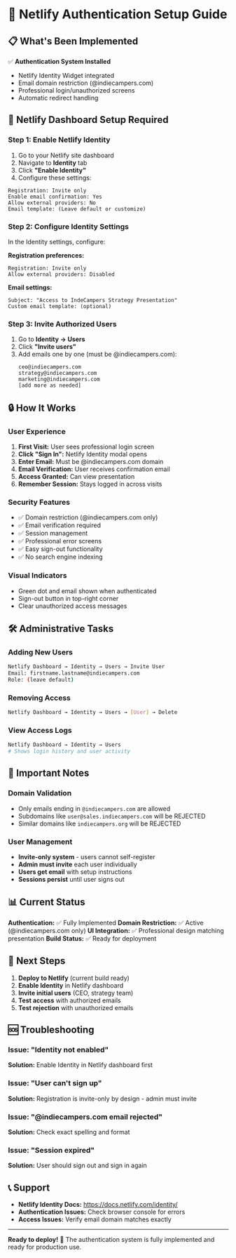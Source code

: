 # 🔐 Netlify Authentication Setup Guide

## 📋 What's Been Implemented

✅ **Authentication System Installed**
- Netlify Identity Widget integrated
- Email domain restriction (@indiecampers.com)  
- Professional login/unauthorized screens
- Automatic redirect handling

## 🚀 Netlify Dashboard Setup Required

### Step 1: Enable Netlify Identity
1. Go to your Netlify site dashboard
2. Navigate to **Identity** tab
3. Click **"Enable Identity"**
4. Configure these settings:

```
Registration: Invite only
Enable email confirmation: Yes  
Allow external providers: No
Email template: (Leave default or customize)
```

### Step 2: Configure Identity Settings
In the Identity settings, configure:

**Registration preferences:**
```
Registration: Invite only
Allow external providers: Disabled
```

**Email settings:**
```
Subject: "Access to IndeCampers Strategy Presentation"
Custom email template: (optional)
```

### Step 3: Invite Authorized Users
1. Go to **Identity → Users**
2. Click **"Invite users"**
3. Add emails one by one (must be @indiecampers.com):
   ```
   ceo@indiecampers.com
   strategy@indiecampers.com
   marketing@indiecampers.com
   [add more as needed]
   ```

## 🔒 How It Works

### User Experience
1. **First Visit:** User sees professional login screen
2. **Click "Sign In":** Netlify Identity modal opens
3. **Enter Email:** Must be @indiecampers.com domain
4. **Email Verification:** User receives confirmation email
5. **Access Granted:** Can view presentation
6. **Remember Session:** Stays logged in across visits

### Security Features
- ✅ Domain restriction (@indiecampers.com only)
- ✅ Email verification required
- ✅ Session management
- ✅ Professional error screens
- ✅ Easy sign-out functionality
- ✅ No search engine indexing

### Visual Indicators
- Green dot and email shown when authenticated
- Sign-out button in top-right corner
- Clear unauthorized access messages

## 🛠️ Administrative Tasks

### Adding New Users
```bash
Netlify Dashboard → Identity → Users → Invite User
Email: firstname.lastname@indiecampers.com
Role: (leave default)
```

### Removing Access
```bash
Netlify Dashboard → Identity → Users → [User] → Delete
```

### View Access Logs
```bash
Netlify Dashboard → Identity → Users 
# Shows login history and user activity
```

## 🚨 Important Notes

### Domain Validation
- Only emails ending in `@indiecampers.com` are allowed
- Subdomains like `user@sales.indiecampers.com` will be REJECTED
- Similar domains like `indiecampers.org` will be REJECTED

### User Management
- **Invite-only system** - users cannot self-register
- **Admin must invite** each user individually
- **Users get email** with setup instructions
- **Sessions persist** until user signs out

## 📊 Current Status

**Authentication:** ✅ Fully Implemented
**Domain Restriction:** ✅ Active (@indiecampers.com only)
**UI Integration:** ✅ Professional design matching presentation
**Build Status:** ✅ Ready for deployment

## 🎯 Next Steps

1. **Deploy to Netlify** (current build ready)
2. **Enable Identity** in Netlify dashboard
3. **Invite initial users** (CEO, strategy team)
4. **Test access** with authorized emails
5. **Test rejection** with unauthorized emails

## 🆘 Troubleshooting

### Issue: "Identity not enabled"
**Solution:** Enable Identity in Netlify dashboard first

### Issue: "User can't sign up"
**Solution:** Registration is invite-only by design - admin must invite

### Issue: "@indiecampers.com email rejected"
**Solution:** Check exact spelling and format

### Issue: "Session expired"
**Solution:** User should sign out and sign in again

## 📞 Support

- **Netlify Identity Docs:** https://docs.netlify.com/identity/
- **Authentication Issues:** Check browser console for errors
- **Access Issues:** Verify email domain matches exactly

---

**Ready to deploy!** 🚀 The authentication system is fully implemented and ready for production use.
